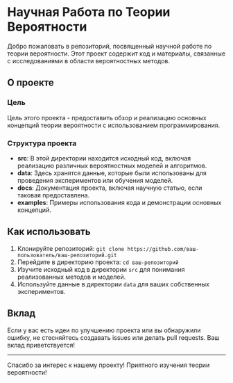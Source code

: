 # Научная Работа по Теории Вероятности

Добро пожаловать в репозиторий, посвященный научной работе по теории вероятности. Этот проект содержит код и материалы, связанные с исследованиями в области вероятностных методов.

## О проекте

### Цель

Цель этого проекта - предоставить обзор и реализацию основных концепций теории вероятности с использованием программирования.

### Структура проекта

- **src**: В этой директории находится исходный код, включая реализацию различных вероятностных моделей и алгоритмов.
- **data**: Здесь хранятся данные, которые были использованы для проведения экспериментов или обучения моделей.
- **docs**: Документация проекта, включая научную статью, если таковая предоставлена.
- **examples**: Примеры использования кода и демонстрации основных концепций.

## Как использовать

1. Клонируйте репозиторий: `git clone https://github.com/ваш-пользователь/ваш-репозиторий.git`
2. Перейдите в директорию проекта: `cd ваш-репозиторий`
3. Изучите исходный код в директории `src` для понимания реализованных методов и моделей.
4. Используйте данные в директории `data` для ваших собственных экспериментов.

## Вклад

Если у вас есть идеи по улучшению проекта или вы обнаружили ошибку, не стесняйтесь создавать issues или делать pull requests. Ваш вклад приветствуется!

---

Спасибо за интерес к нашему проекту! Приятного изучения теории вероятности!
